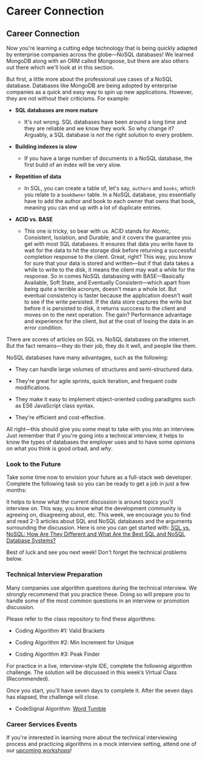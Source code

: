 # Career Connection

## Career Connection

Now you're learning a cutting edge technology that is being quickly adapted by enterprise companies across the globe&mdash;NoSQL databases! We learned MongoDB along with an ORM called Mongoose, but there are also others out there which we'll look at in this section.

But first, a little more about the professional use cases of a NoSQL database. Databases like MongoDB are being adopted by enterprise companies as a quick and easy way to spin up new applications. However, they are not without their criticisms. For example:

- **SQL databases are more mature**

  - It's not wrong. SQL databases have been around a long time and they are reliable and we know they work. So why change it? Arguably, a SQL database is not the right solution to every problem.

- **Building indexes is slow**

  - If you have a large number of documents in a NoSQL database, the first build of an index will be very slow.

- **Repetition of data**

  - In SQL, you can create a table of, let's say, `authors` and `books`, which you relate to a `bookOwner` table. In a NoSQL database, you essentially have to add the author and book to each owner that owns that book, meaning you can end up with a lot of duplicate entries.

- **ACID vs. BASE**
  - This one is tricky, so bear with us. ACID stands for Atomic, Consistent, Isolation, and Durable; and it covers the guarantee you get with most SQL databases. It ensures that data you write have to wait for the data to hit the storage disk before returning a successful completion response to the client. Great, right? This way, you know for sure that your data is stored and written&mdash;but if that data takes a while to write to the disk, it means the client may wait a while for the response. So in comes NoSQL databasing with BASE&mdash;Basically Available, Soft State, and Eventually Consistent&mdash;which apart from being quite a terrible acronym, doesn't mean a whole lot. But eventual consistency is faster because the application doesn't wait to see if the write persisted. If the data store captures the write but before it is persisted to disk, it returns succcess to the client and moves on to the next operation. The gain? Performance advantage and experience for the client, but at the cost of losing the data in an error condition.

There are scores of articles on SQL vs. NoSQL databases on the internet. But the fact remains&mdash;they do their job, they do it well, and people like them. 

NoSQL databases have many advantages, such as the following:

- They can handle large volumes of structures and semi-structured data.

- They're great for agile sprints, quick iteration, and frequent code modifications.

- They make it easy to implement object-oriented coding paradigms such as ES6 JavaScript class syntax.

- They're efficient and cost-effective.

All right&mdash;this should give you some meat to take with you into an interview. Just remember that if you're going into a technical interview, it helps to know the types of databases the employer uses and to have some opinions on what you think is good orbad, and _why_.

### Look to the Future

Take some time now to envision your future as a full-stack web developer. Complete the following task so you can be ready to get a job in just a few months:

It helps to know what the current discussion is around topics you'll interview on. This way, you know what the development community is agreeing on, disagreeing about, etc. This week, we encourage you to find and read 2-3 articles about SQL and NoSQL databases and the arguments surrounding the discussion. Here is one you can get started with: [SQL vs. NoSQL: How Are They Different and What Are the Best SQL and NoSQL Database Systems?](https://www.xplenty.com/blog/the-sql-vs-nosql-difference/)

Best of luck and see you next week! Don't forget the technical problems below.

### Technical Interview Preparation

Many companies use algorithm questions during the technical interview. We strongly recommend that you practice these. Doing so will prepare you to handle some of the most common questions in an interview or promotion discussion.

Please refer to the class repository to find these algorithms:

- Coding Algorithm #1: Valid Brackets

- Coding Algorithm #2: Min Increment for Unique

- Coding Algorithm #3: Peak Finder

For practice in a live, interview-style IDE, complete the following algorithm challenge. The solution will be discussed in this week’s Virtual Class (Recommended).

Once you start, you'll have seven days to complete it. After the seven days has elapsed, the challenge will close.

- CodeSignal Algorithm: [Word Tumble](https://app.codesignal.com/public-test/W38trZ3bQdqpabN2X/SvJ3vebQ5oLSJu)

### Career Services Events

If you're interested in learning more about the technical interviewing process and practicing algorithms in a mock interview setting, attend one of our [upcoming workshops](https://careerservicesonlineevents.splashthat.com/)!
